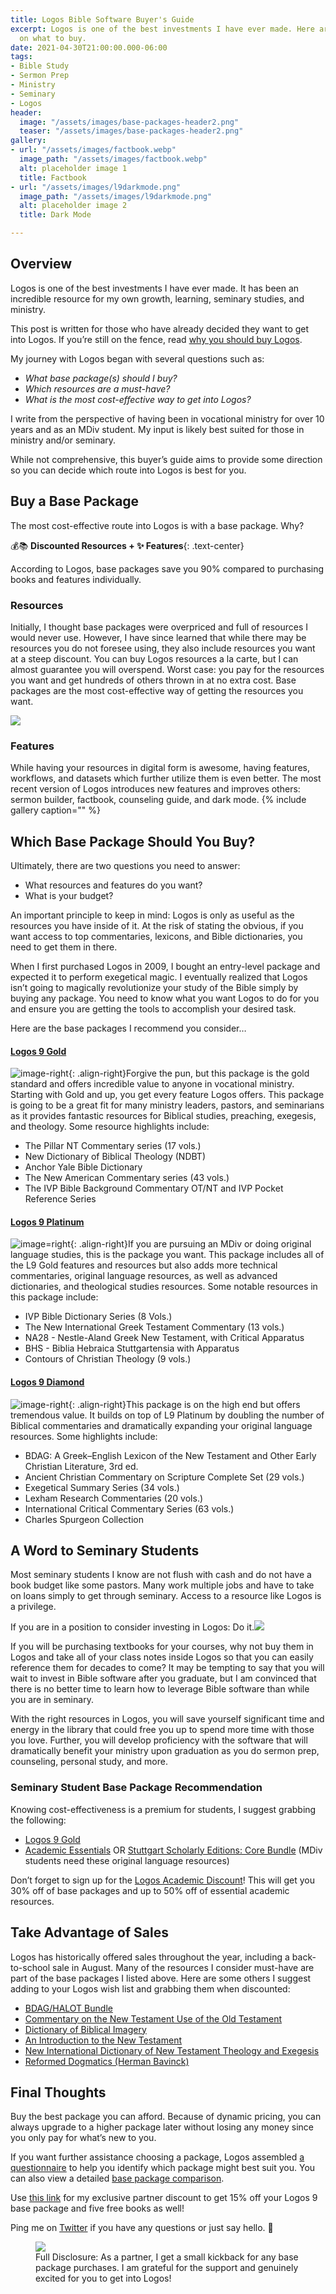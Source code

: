```yaml
---
title: Logos Bible Software Buyer's Guide
excerpt: Logos is one of the best investments I have ever made. Here are some thoughts
  on what to buy.
date: 2021-04-30T21:00:00.000-06:00
tags:
- Bible Study
- Sermon Prep
- Ministry
- Seminary
- Logos
header:
  image: "/assets/images/base-packages-header2.png"
  teaser: "/assets/images/base-packages-header2.png"
gallery:
- url: "/assets/images/factbook.webp"
  image_path: "/assets/images/factbook.webp"
  alt: placeholder image 1
  title: Factbook
- url: "/assets/images/l9darkmode.png"
  image_path: "/assets/images/l9darkmode.png"
  alt: placeholder image 2
  title: Dark Mode

---
```

## Overview

Logos is one of the best investments I have ever made. It has been an incredible resource for my own growth, learning, seminary studies, and ministry.

This post is written for those who have already decided they want to get into Logos. If you’re still on the fence, read [why you should buy Logos](https://www.nickstapleton.me/Why-You-Should-Buy-Logos-9/).

My journey with Logos began with several questions such as:

* _What base package(s) should I buy?_
* _Which resources are a must-have?_
* _What is the most cost-effective way to get into Logos?_

I write from the perspective of having been in vocational ministry for over 10 years and as an MDiv student. My input is likely best suited for those in ministry and/or seminary.

While not comprehensive, this buyer’s guide aims to provide some direction so you can decide which route into Logos is best for you.

## Buy a Base Package

The most cost-effective route into Logos is with a base package. Why?

💰📚 **Discounted Resources + ✨ Features**{: .text-center}

According to Logos, base packages save you 90% compared to purchasing books and features individually.

### Resources

Initially, I thought base packages were overpriced and full of resources I would never use. However, I have since learned that while there may be resources you do not foresee using, they also include resources you want at a steep discount. You can buy Logos resources a la carte, but I can almost guarantee you will overspend. Worst case: you pay for the resources you want and get hundreds of others thrown in at no extra cost. Base packages are the most cost-effective way of getting the resources you want.

![](/assets/images/resources.png)

### Features

While having your resources in digital form is awesome, having features, workflows, and datasets which further utilize them is even better. The most recent version of Logos introduces new features and improves others: sermon builder, factbook, counseling guide, and dark mode.
{% include gallery caption="" %}

## Which Base Package Should You Buy?

Ultimately, there are two questions you need to answer:

* What resources and features do you want?
* What is your budget?

An important principle to keep in mind: Logos is only as useful as the resources you have inside of it. At the risk of stating the obvious, if you want access to top commentaries, lexicons, and Bible dictionaries, you need to get them in there.

When I first purchased Logos in 2009, I bought an entry-level package and expected it to perform exegetical magic. I eventually realized that Logos isn’t going to magically revolutionize your study of the Bible simply by buying any package. You need to know what you want Logos to do for you and ensure you are getting the tools to accomplish your desired task.

Here are the base packages I recommend you consider…

#### [Logos 9 Gold](https://partner.logosbible.com/click.track?CID=432198&AFID=460205&nonencodedurl=https://www.logos.com/product/195377/logos-9-gold)

![image-right](/assets/images/l9gold.png){: .align-right}Forgive the pun, but this package is the gold standard and offers incredible value to anyone in vocational ministry. Starting with Gold and up, you get every feature Logos offers. This package is going to be a great fit for many ministry leaders, pastors, and seminarians as it provides fantastic resources for Biblical studies, preaching, exegesis, and theology. Some resource highlights include:

* The Pillar NT Commentary series (17 vols.)
* New Dictionary of Biblical Theology (NDBT)
* Anchor Yale Bible Dictionary
* The New American Commentary series (43 vols.)
* The IVP Bible Background Commentary OT/NT and IVP Pocket Reference Series

#### [Logos 9 Platinum](https://partner.logosbible.com/click.track?CID=432198&AFID=460205&nonencodedurl=https://www.logos.com/product/195378/logos-9-platinum)

![image=right](/assets/images/l9platinum.png){: .align-right}If you are pursuing an MDiv or doing original language studies, this is the package you want. This package includes all of the L9 Gold features and resources but also adds more technical commentaries, original language resources, as well as advanced dictionaries, and theological studies resources. Some notable resources in this package include:

* IVP Bible Dictionary Series (8 Vols.)
* The New International Greek Testament Commentary (13 vols.)
* NA28 - Nestle-Aland Greek New Testament, with Critical Apparatus
* BHS - Biblia Hebraica Stuttgartensia with Apparatus
* Contours of Christian Theology (9 vols.)

#### [Logos 9 Diamond](https://partner.logosbible.com/click.track?CID=432198&AFID=460205&nonencodedurl=https://www.logos.com/product/195379/logos-9-diamond)

![image-right](/assets/images/l9diamond.png){: .align-right}This package is on the high end but offers tremendous value. It builds on top of L9 Platinum by doubling the number of Biblical commentaries and dramatically expanding your original language resources. Some highlights include:

* BDAG: A Greek–English Lexicon of the New Testament and Other Early Christian Literature, 3rd ed.
* Ancient Christian Commentary on Scripture Complete Set (29 vols.)
* Exegetical Summary Series (34 vols.)
* Lexham Research Commentaries (20 vols.)
* International Critical Commentary Series (63 vols.)
* Charles Spurgeon Collection

## A Word to Seminary Students

Most seminary students I know are not flush with cash and do not have a book budget like some pastors. Many work multiple jobs and have to take on loans simply to get through seminary. Access to a resource like Logos is a privilege.

If you are in a position to consider investing in Logos: Do it.![](https://media.giphy.com/media/BjHIjM2YFC3rEUaMrw/giphy.gif)

If you will be purchasing textbooks for your courses, why not buy them in Logos and take all of your class notes inside Logos so that you can easily reference them for decades to come? It may be tempting to say that you will wait to invest in Bible software after you graduate, but I am convinced that there is no better time to learn how to leverage Bible software than while you are in seminary.

With the right resources in Logos, you will save yourself significant time and energy in the library that could free you up to spend more time with those you love. Further, you will develop proficiency with the software that will dramatically benefit your ministry upon graduation as you do sermon prep, counseling, personal study, and more.

### Seminary Student Base Package Recommendation

Knowing cost-effectiveness is a premium for students, I suggest grabbing the following:

* [Logos 9 Gold](https://partner.logosbible.com/click.track?CID=432198&AFID=460205&nonencodedurl=https://www.logos.com/product/195377/logos-9-gold)
* [Academic Essentials](https://partner.logosbible.com/click.track?CID=432198&AFID=460205&nonencodedurl=https://www.logos.com/product/195534/logos-9-academic-essentials) OR [Stuttgart Scholarly Editions: Core Bundle](https://partner.logosbible.com/click.track?CID=432198&AFID=460205&nonencodedurl=https://www.logos.com/product/55088/stuttgart-scholarly-editions-core-bundle) (MDiv students need these original language resources)

Don’t forget to sign up for the [Logos Academic Discount](https://partner.logosbible.com/click.track?CID=432198&AFID=460205&nonencodedurl=https://www.logos.com/academic-discount)! This will get you 30% off of base packages and up to 50% off of essential academic resources.

## Take Advantage of Sales

Logos has historically offered sales throughout the year, including a back-to-school sale in August. Many of the resources I consider must-have are part of the base packages I listed above. Here are some others I suggest adding to your Logos wish list and grabbing them when discounted:

* [BDAG/HALOT Bundle](https://partner.logosbible.com/click.track?CID=432198&AFID=460205&nonencodedurl=https://partner.logosbible.com/click.track?CID=432198&AFID=460205&nonencodedurl=https://www.logos.com/product/5228/bdag-halot-bundle)
* [Commentary on the New Testament Use of the Old Testament](https://partner.logosbible.com/click.track?CID=432198&AFID=460205&nonencodedurl=https://www.logos.com/product/5321/commentary-on-the-new-testament-use-of-the-old-testament)
* [Dictionary of Biblical Imagery](https://partner.logosbible.com/click.track?CID=432198&AFID=460205&nonencodedurl=https://www.logos.com/product/30241/dictionary-of-biblical-imagery)
* [An Introduction to the New Testament](https://partner.logosbible.com/click.track?CID=432198&AFID=460205&nonencodedurl=https://www.logos.com/product/9654/an-introduction-to-the-new-testament)
* [New International Dictionary of New Testament Theology and Exegesis](https://partner.logosbible.com/click.track?CID=432198&AFID=460205&nonencodedurl=https://www.logos.com/product/45403/new-international-dictionary-of-new-testament-theology-and-exegesis-2nd-edition-nidntte)
* [Reformed Dogmatics (Herman Bavinck)](https://partner.logosbible.com/click.track?CID=432198&AFID=460205&nonencodedurl=https://www.logos.com/product/5309/reformed-dogmatics)

## Final Thoughts

Buy the best package you can afford. Because of dynamic pricing, you can always upgrade to a higher package later without losing any money since you only pay for what’s new to you.

If you want further assistance choosing a package, Logos assembled [a questionnaire](https://partner.logosbible.com/click.track?CID=432198&AFID=460205&nonencodedurl=https://www.logos.com/help-me-choose-package) to help you identify which package might best suit you. You can also view a detailed [base package comparison](https://partner.logosbible.com/click.track?CID=432198&AFID=460205&nonencodedurl=https://www.logos.com/compare-packages).

Use [this link](http://bit.ly/Logos9) for my exclusive partner discount to get 15% off your Logos 9 base package and five free books as well!

Ping me on [Twitter](https://twitter.com/nickstapleton) if you have any questions or just say hello. 👋

<figure> <a href="http://bit.ly/Logos9"><img src="/assets/images/partners-ad-offer-focus-728x90.png"></a>
<figcaption>Full Disclosure: As a partner, I get a small kickback for any base package purchases. I am grateful for the support and genuinely excited for you to get into Logos!</figcaption>
</figure>